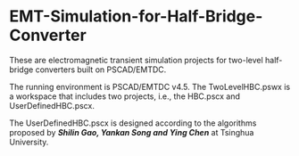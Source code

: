 # EMT-Simulation-for-Half-Bridge-Converter
These are electromagnetic transient simulation projects for two-level half-bridge converters built on PSCAD/EMTDC.

The running environment is PSCAD/EMTDC v4.5.
The TwoLevelHBC.pswx is a workspace that includes two projects, i.e., the HBC.pscx and UserDefinedHBC.pscx.


The UserDefinedHBC.pscx is designed according to the algorithms proposed by ***Shilin Gao, Yankan Song and Ying Chen*** at Tsinghua University.
